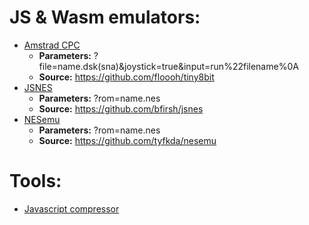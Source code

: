 # JS & Wasm emulators:
* [Amstrad CPC](https://imadering.github.io/wemus/Amstrad-CPC/cpc.html)
  * **Parameters:** ?file=name.dsk(sna)&joystick=true&input=run%22filename%0A
  * **Source:** https://github.com/floooh/tiny8bit
* [JSNES](https://imadering.github.io/wemus/NES/JSNES/nes.html)
  * **Parameters:** ?rom=name.nes
  * **Source:** https://github.com/bfirsh/jsnes
* [NESemu](https://imadering.github.io/wemus/NES/JSNES/nes.html)
  * **Parameters:** ?rom=name.nes
  * **Source:** https://github.com/tyfkda/nesemu

# Tools:
* [Javascript compressor](http://javascriptcompressor.com)
